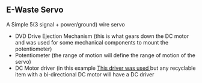 <h2> E-Waste Servo</h2>
A Simple 5(3 signal + power/ground) wire servo

<ul>
	<li> DVD Drive Ejection Mechanism (this is what gears down the DC motor and was used for some mechanical components to mount the potentiometer)</li>
	<li>Potentiometer (the range of motion will define the range of motion of the servo)</li>
	<li>DC Motor driver (in this example <a href=https://www.adafruit.com/product/3190>This driver was used </a> but any recyclable item with a bi-directional DC motor will have a DC driver</li>
</u1>



